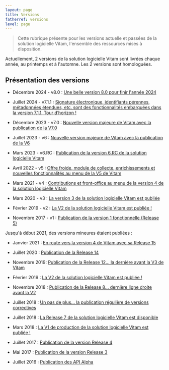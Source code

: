 ```yaml
---
layout: page
title: Versions
fatherref: versions
level: page
---
```


> Cette rubrique présente pour les versions actuelle et passées de la solution logicielle Vitam, l'ensemble des ressources mises à disposition.

Actuellement, 2 versions de la solution logicielle Vitam sont livrées chaque année, au printemps et à l'automne.
Les 2 versions sont homologuées.

## Présentation des versions

- Décembre 2024 - v8.0 : [Une belle version 8.0 pour finir l'année 2024](https://www.programmevitam.fr/2024/12/16/version8_0/)

- Juillet 2024 - v7.1.1 : [Signature électronique, identifiants pérennes, métadonnées étendues, etc. sont des fonctionnalités embarquées dans la version 7.1.1. Tour d’horizon !](https://www.programmevitam.fr/2024/07/12/version7_1/)

- Décembre 2023 - v7.0 : [Nouvelle version majeure de Vitam avec la publication de la V7.0](https://www.programmevitam.fr/2023/12/18/version7-0/)

- Juillet 2023 - v6 : [Nouvelle version majeure de Vitam avec la publication de la V6](https://www.programmevitam.fr/2023/07/10/version6/)

- Mars 2023 - v6.RC : [Publication de la version 6.RC de la solution logicielle Vitam](https://www.programmevitam.fr/2023/03/13/version6-rc/)

- Avril 2022 - v5 : [Offre froide, module de collecte, enrichissements et nouvelles fonctionnalités au menu de la V5 de Vitam](http://www.programmevitam.fr/2022/04/13/Version5/)

- Mars 2021 - v4 : [Contributions et front-office au menu de la version 4 de la solution logicielle Vitam](http://www.programmevitam.fr/2021/03/15/V4/)

- Mars 2020 - v3 : [La version 3 de la solution logicielle Vitam est publiée](https://www.programmevitam.fr/2020/03/30/V3/)

- Février 2019 - v2 : [La V2 de la solution logicielle Vitam est publiée !](https://www.programmevitam.fr/2019/02/18/R9/)

- Novembre 2017 - v1 : [Publication de la version 1 fonctionnelle (Release 5)](https://www.programmevitam.fr/2017/11/29/R5/)


Jusqu'à début 2021, des versions mineures étaient publiées : 
- Janvier 2021 : [En route vers la version 4 de Vitam avec sa Release 15](https://www.programmevitam.fr/2021/01/15/Release15/)

- Juillet 2020 : [Publication de la Release 14](http://www.programmevitam.fr/2020/07/16/Release14/)

- Novembre 2019: [Publication de la Release 12... la dernière avant la V3 de Vitam](https://www.programmevitam.fr/2019/11/29/Release12/)

- Février 2019 : [La V2 de la solution logicielle Vitam est publiée !](https://www.programmevitam.fr/2019/02/18/R9/)

- Novembre 2018 : [Publication de la Release 8... dernière ligne droite avant la V2](https://www.programmevitam.fr/2018/11/29/R8/)

- Juillet 2018 : [Un pas de plus... la publication régulière de versions correctives](https://www.programmevitam.fr/2018/07/31/R7.1/)

- Juillet 2018 : [La Release 7 de la solution logicielle Vitam est disponible](https://www.programmevitam.fr/2018/07/03/R7/)

- Mars 2018 : [La V1 de production de la solution logicielle Vitam est publiée !](https://www.programmevitam.fr/2018/03/22/V1Prod/)

- Juillet 2017 : [Publication de la version Release 4](https://www.programmevitam.fr/2017/07/21/R4/)

- Mai 2017 : [Publication de la version Release 3](https://www.programmevitam.fr/2017/05/02/R3/)

- Juillet 2016 : [Publication des API Alpha](https://www.programmevitam.fr/2016/07/18/alpha-API/)
